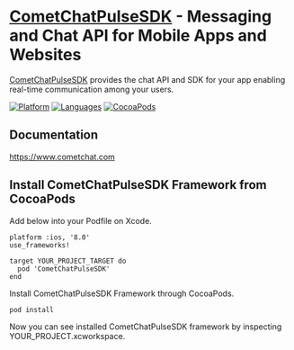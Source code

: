 # [CometChatPulseSDK](https://www.cometchat.com) - Messaging and Chat API for Mobile Apps and Websites
[CometChatPulseSDK](https://cometchat.com) provides the chat API and SDK for your app enabling real-time communication among your users.

[![Platform](https://img.shields.io/badge/platform-iOS-orange.svg)](https://cocoapods.org/pods/CometChatPulseSDK)
[![Languages](https://img.shields.io/badge/language-Objective--C%20%7C%20Swift-orange.svg)](https://github.com/CometChat-Pulse/ios-chat-sdk)
[![CocoaPods](https://img.shields.io/badge/pod-v0.0.2-green.svg)](https://cocoapods.org/pods/CometChatPulseSDK)

## Documentation
https://www.cometchat.com

## Install CometChatPulseSDK Framework from CocoaPods

Add below into your Podfile on Xcode.

```
platform :ios, '8.0'
use_frameworks!

target YOUR_PROJECT_TARGET do
  pod 'CometChatPulseSDK'
end
```

Install CometChatPulseSDK Framework through CocoaPods.

```
pod install
```

Now you can see installed CometChatPulseSDK framework by inspecting YOUR_PROJECT.xcworkspace.
